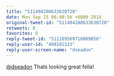 ```yaml
---
title: "511404280633630720"
date: Mon Sep 15 06:40:56 +0000 2014
original-tweet-id: "511404280633630720"
retweets: 0
favorites: 0
reply-tweet-id: "511169569718009856"
reply-user-id: "408181323"
reply-user-screen-name: "dseadon"
---
```

<a href="https://twitter.com/dseadon">@dseadon</a> Thats looking great fella!
